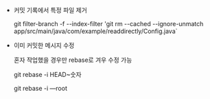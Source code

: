 - 커밋 기록에서 특정 파일 제거
    
    git filter-branch -f --index-filter 'git rm --cached --ignore-unmatch app/src/main/java/com/example/readdirectly/Config.java`
    
- 이미 커밋한 메시지 수정

    혼자 작업했을 경우만 rebase로 겨우 수정 가능

    git rebase -i HEAD~숫자

    git rebase -i —root
